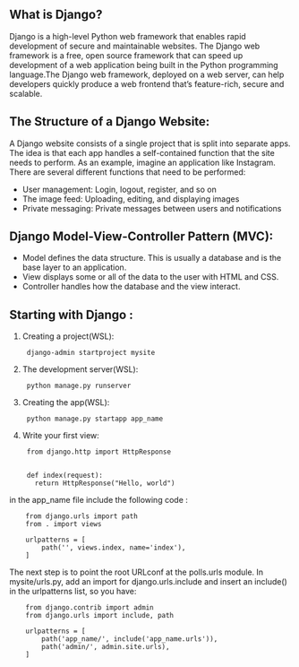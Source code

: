
## What is Django?
Django is a high-level Python web framework that enables rapid development of secure and maintainable websites. The Django web framework is a free, open source framework that can speed up development of a web application being built in the Python programming language.The Django web framework, deployed on a web server, can help developers quickly produce a web frontend that’s feature-rich, secure and scalable.


## The Structure of a Django Website:
A Django website consists of a single project that is split into separate apps. The idea is that each app handles a self-contained function that the site needs to perform. As an example, imagine an application like Instagram. There are several different functions that need to be performed:

- User management: Login, logout, register, and so on
- The image feed: Uploading, editing, and displaying images
- Private messaging: Private messages between users and notifications
## Django Model-View-Controller Pattern (MVC):
- Model defines the data structure. This is usually a database and is the base layer to an application.
- View displays some or all of the data to the user with HTML and CSS.
- Controller handles how the database and the view interact.

## Starting with Django :

1. Creating a project(WSL):

        django-admin startproject mysite
2. The development server(WSL):

        python manage.py runserver

3. Creating the app(WSL):

        python manage.py startapp app_name

4. Write your first view:

        from django.http import HttpResponse


        def index(request):
          return HttpResponse("Hello, world")
in the app_name file include the following code : 

        from django.urls import path
        from . import views

        urlpatterns = [
            path('', views.index, name='index'),
        ]
The next step is to point the root URLconf at the polls.urls module. In mysite/urls.py, add an import for django.urls.include and insert an include() in the urlpatterns list, so you have:

        from django.contrib import admin
        from django.urls import include, path

        urlpatterns = [
            path('app_name/', include('app_name.urls')),
            path('admin/', admin.site.urls),
        ]